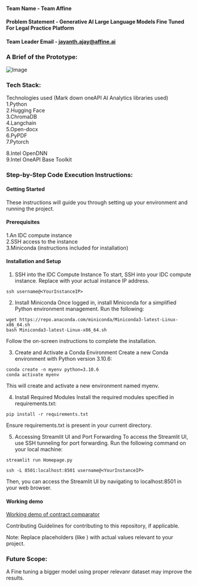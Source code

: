 #### Team Name - Team Affine
#### Problem Statement - Generative AI Large Language Models Fine Tuned For Legal Practice Platform
#### Team Leader Email - jayanth.ajay@affine.ai

### A Brief of the Prototype:

  ![Image](https://github.com/bhaskarturkar/oneAPI-GenAI-Hackathon-2023/blob/main/process-flow-diagram.JPG)

  
### Tech Stack: 
   Technologies used (Mark down oneAPI AI Analytics libraries used) <br>
1.Python <br>
2.Hugging Face <br>
3.ChromaDB <br>
4.Langchain <br>
5.Open-docx <br>
6.PyPDF <br>
7.Pytorch <br>

8.Intel OpenDNN <br>
9.Intel OneAPI Base Toolkit <br>

   
### Step-by-Step Code Execution Instructions:

#### Getting Started
These instructions will guide you through setting up your environment and running the project.

#### Prerequisites
1.An IDC compute instance <br>
2.SSH access to the instance <br>
3.Miniconda (instructions included for installation) <br>
#### Installation and Setup
1. SSH into the IDC Compute Instance
To start, SSH into your IDC compute instance. Replace <YourInstanceIP> with your actual instance IP address.
```
ssh username@<YourInstanceIP>
```
2. Install Miniconda
Once logged in, install Miniconda for a simplified Python environment management. Run the following:
```
wget https://repo.anaconda.com/miniconda/Miniconda3-latest-Linux-x86_64.sh
bash Miniconda3-latest-Linux-x86_64.sh
```
Follow the on-screen instructions to complete the installation.

3. Create and Activate a Conda Environment
Create a new Conda environment with Python version 3.10.6:

```
conda create -n myenv python=3.10.6
conda activate myenv
```
This will create and activate a new environment named myenv.

4. Install Required Modules
Install the required modules specified in requirements.txt:
```
pip install -r requirements.txt
```
Ensure requirements.txt is present in your current directory.

5. Accessing Streamlit UI and Port Forwarding
To access the Streamlit UI, use SSH tunneling for port forwarding. Run the following command on your local machine:
```
streamlit run Homepage.py
```
```
ssh -L 8501:localhost:8501 username@<YourInstanceIP>
```
Then, you can access the Streamlit UI by navigating to localhost:8501 in your web browser.

#### Working demo
[Working demo of contract comparator](https://vimeo.com/891854466)

Contributing
Guidelines for contributing to this repository, if applicable.



Note: Replace placeholders (like <YourInstanceIP>) with actual values relevant to your project. 


### Future Scope:
   A Fine tuning a bigger model using proper relevanr dataset may improve the results.
